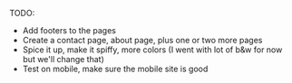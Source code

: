 TODO:

* Add footers to the pages
* Create a contact page, about page, plus one or two more pages
* Spice it up, make it spiffy, more colors (I went with lot of b&w for now but we'll change that)
* Test on mobile, make sure the mobile site is good

